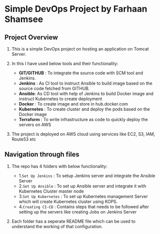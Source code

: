 # Simple DevOps Project by Farhaan Shamsee

## Project Overview

1. This is a simple DevOps project on hosting an application on Tomcat Server.

1. In this I have used below tools and their functionality:
    -   **GIT/GITHUB** : To integrate the source code with SCM tool and Jenkins.
    -   **Jenkins** : As CI tool to instruct Ansible to build image based on the source code fetched from GITHUB.
    -   **Ansible**: As CD tool with help of Jenkins to build Docker image and instruct Kubernetes to create deployment
    -   **Docker** : To create image and store in hub.docker.com
    -   **Kubernetes** : To create cluster and deploy the pods based on the Docker image
    - **Terraform** : To write infrastructure as code to quickly deploy the servers on AWS

1. The project is deployed on AWS cloud using services like EC2, S3, IAM, Route53 etc

## Navigation through files

1. The repo has 4 folders with below functionality:
    -   1.`Set Up Jenkins` : To setup Jenkins server and integrate the Ansible Server
    -   2.`Set Up Ansible` : To set up Ansible server and integrate it with Kubernetes Cluster master node
    -   3.`Set Up Kubernetes` : To set up Kubernetes management Server which will create Kubernetes cluster using KOPS.
    -   4.`Creating CI-CD` : Contains steps that needs to be followed after setting up the servers like creating Jobs on Jenkins Server

1. Each folder has a seperate README file which can be used to understand the working of that configuration.